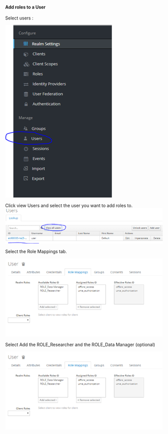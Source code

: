 
#### Add roles to a User
Select users : 

![img1](images/step1.png)

Click view Users and select the user you want to add roles to.
![img3](images/step3.png)

Select the Role Mappings tab.

![img4](images/step4.png)

Select Add the ROLE_Researcher and the ROLE_Data Manager (optional) 

![img5](images/step4.png)
